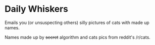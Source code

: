 Daily Whiskers
==============

Emails you (or unsuspecting others) silly pictures of cats with made up names.

Names made up by ~~secret~~ algorithm and cats pics from reddit's /r/cats.

